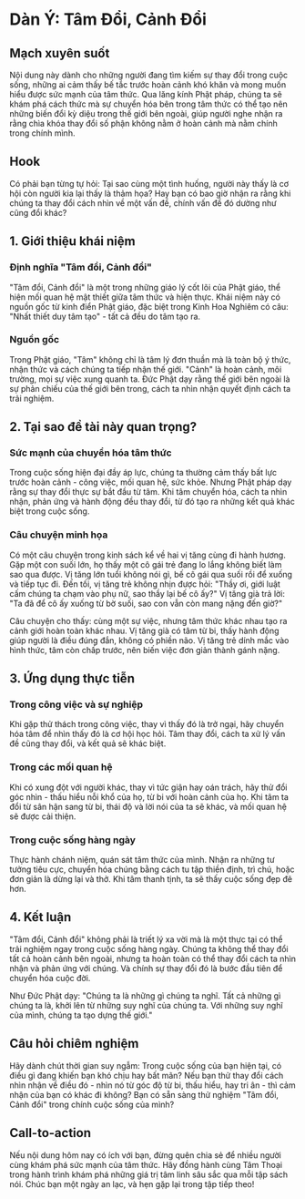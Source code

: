 # Dàn Ý: Tâm Đổi, Cảnh Đổi

## Mạch xuyên suốt
Nội dung này dành cho những người đang tìm kiếm sự thay đổi trong cuộc sống, những ai cảm thấy bế tắc trước hoàn cảnh khó khăn và mong muốn hiểu được sức mạnh của tâm thức. Qua lăng kính Phật pháp, chúng ta sẽ khám phá cách thức mà sự chuyển hóa bên trong tâm thức có thể tạo nên những biến đổi kỳ diệu trong thế giới bên ngoài, giúp người nghe nhận ra rằng chìa khóa thay đổi số phận không nằm ở hoàn cảnh mà nằm chính trong chính mình.

## Hook
Có phải bạn từng tự hỏi: Tại sao cùng một tình huống, người này thấy là cơ hội còn người kia lại thấy là thảm họa? Hay bạn có bao giờ nhận ra rằng khi chúng ta thay đổi cách nhìn về một vấn đề, chính vấn đề đó dường như cũng đổi khác?

## 1. Giới thiệu khái niệm

### Định nghĩa "Tâm đổi, Cảnh đổi"
"Tâm đổi, Cảnh đổi" là một trong những giáo lý cốt lõi của Phật giáo, thể hiện mối quan hệ mật thiết giữa tâm thức và hiện thực. Khái niệm này có nguồn gốc từ kinh điển Phật giáo, đặc biệt trong Kinh Hoa Nghiêm có câu: "Nhất thiết duy tâm tạo" - tất cả đều do tâm tạo ra.

### Nguồn gốc
Trong Phật giáo, "Tâm" không chỉ là tâm lý đơn thuần mà là toàn bộ ý thức, nhận thức và cách chúng ta tiếp nhận thế giới. "Cảnh" là hoàn cảnh, môi trường, mọi sự việc xung quanh ta. Đức Phật dạy rằng thế giới bên ngoài là sự phản chiếu của thế giới bên trong, cách ta nhìn nhận quyết định cách ta trải nghiệm.

## 2. Tại sao đề tài này quan trọng?

### Sức mạnh của chuyển hóa tâm thức
Trong cuộc sống hiện đại đầy áp lực, chúng ta thường cảm thấy bất lực trước hoàn cảnh - công việc, mối quan hệ, sức khỏe. Nhưng Phật pháp dạy rằng sự thay đổi thực sự bắt đầu từ tâm. Khi tâm chuyển hóa, cách ta nhìn nhận, phản ứng và hành động đều thay đổi, từ đó tạo ra những kết quả khác biệt trong cuộc sống.

### Câu chuyện minh họa
Có một câu chuyện trong kinh sách kể về hai vị tăng cùng đi hành hương. Gặp một con suối lớn, họ thấy một cô gái trẻ đang lo lắng không biết làm sao qua được. Vị tăng lớn tuổi không nói gì, bế cô gái qua suối rồi để xuống và tiếp tục đi. Đến tối, vị tăng trẻ không nhịn được hỏi: "Thầy ơi, giới luật cấm chúng ta chạm vào phụ nữ, sao thầy lại bế cô ấy?" Vị tăng già trả lời: "Ta đã để cô ấy xuống từ bờ suối, sao con vẫn còn mang nặng đến giờ?"

Câu chuyện cho thấy: cùng một sự việc, nhưng tâm thức khác nhau tạo ra cảnh giới hoàn toàn khác nhau. Vị tăng già có tâm từ bi, thấy hành động giúp người là điều đúng đắn, không có phiền não. Vị tăng trẻ dính mắc vào hình thức, tâm còn chấp trước, nên biến việc đơn giản thành gánh nặng.

## 3. Ứng dụng thực tiễn

### Trong công việc và sự nghiệp
Khi gặp thử thách trong công việc, thay vì thấy đó là trở ngại, hãy chuyển hóa tâm để nhìn thấy đó là cơ hội học hỏi. Tâm thay đổi, cách ta xử lý vấn đề cũng thay đổi, và kết quả sẽ khác biệt.

### Trong các mối quan hệ
Khi có xung đột với người khác, thay vì tức giận hay oán trách, hãy thử đổi góc nhìn - thấu hiểu nỗi khổ của họ, từ bi với hoàn cảnh của họ. Khi tâm ta đổi từ sân hận sang từ bi, thái độ và lời nói của ta sẽ khác, và mối quan hệ sẽ được cải thiện.

### Trong cuộc sống hàng ngày
Thực hành chánh niệm, quán sát tâm thức của mình. Nhận ra những tư tưởng tiêu cực, chuyển hóa chúng bằng cách tu tập thiền định, trì chú, hoặc đơn giản là dừng lại và thở. Khi tâm thanh tịnh, ta sẽ thấy cuộc sống đẹp đẽ hơn.

## 4. Kết luận

"Tâm đổi, Cảnh đổi" không phải là triết lý xa vời mà là một thực tại có thể trải nghiệm ngay trong cuộc sống hàng ngày. Chúng ta không thể thay đổi tất cả hoàn cảnh bên ngoài, nhưng ta hoàn toàn có thể thay đổi cách ta nhìn nhận và phản ứng với chúng. Và chính sự thay đổi đó là bước đầu tiên để chuyển hóa cuộc đời.

Như Đức Phật dạy: "Chúng ta là những gì chúng ta nghĩ. Tất cả những gì chúng ta là, khởi lên từ những suy nghĩ của chúng ta. Với những suy nghĩ của mình, chúng ta tạo dựng thế giới."

## Câu hỏi chiêm nghiệm
Hãy dành chút thời gian suy ngẫm: Trong cuộc sống của bạn hiện tại, có điều gì đang khiến bạn khó chịu hay bất mãn? Nếu bạn thử thay đổi cách nhìn nhận về điều đó - nhìn nó từ góc độ từ bi, thấu hiểu, hay tri ân - thì cảm nhận của bạn có khác đi không? Bạn có sẵn sàng thử nghiệm "Tâm đổi, Cảnh đổi" trong chính cuộc sống của mình?

## Call-to-action
Nếu nội dung hôm nay có ích với bạn, đừng quên chia sẻ để nhiều người cùng khám phá sức mạnh của tâm thức. Hãy đồng hành cùng Tâm Thoại trong hành trình khám phá những giá trị tâm linh sâu sắc qua mỗi tập sách nói. Chúc bạn một ngày an lạc, và hẹn gặp lại trong tập tiếp theo!
